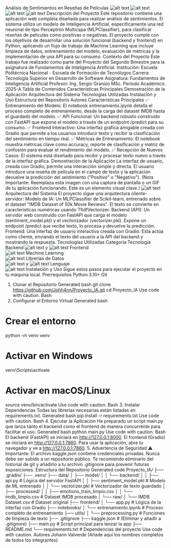 Análisis de Sentimientos en Reseñas de Películas
![alt text](https://img.shields.io/badge/Python-3.11-3776AB?style=for-the-badge&logo=python)
![alt text](https://img.shields.io/badge/FastAPI-0.95-009688?style=for-the-badge&logo=fastapi)
![alt text](https://img.shields.io/badge/Gradio-3.35-FF7C00?style=for-the-badge&logo=gradio)
![alt text](https://img.shields.io/badge/scikit--learn-1.2-F7931E?style=for-the-badge&logo=scikit-learn&logoColor=white)
Descripción del Proyecto
Este repositorio contiene una aplicación web completa diseñada para realizar análisis de sentimientos. El sistema utiliza un modelo de Inteligencia Artificial, específicamente una red neuronal de tipo Perceptrón Multicapa (MLPClassifier), para clasificar reseñas de películas como positivas o negativas.
El proyecto cumple con los objetivos de desarrollar una solución funcional (backend y frontend) en Python, aplicando un flujo de trabajo de Machine Learning que incluye limpieza de datos, entrenamiento del modelo, evaluación de métricas y la implementación de una API para su consumo.
Contexto del Proyecto
Este trabajo fue realizado como parte del Proyecto del Segundo Bimestre para la asignatura de Fundamentos de Inteligencia Artificial.
Institución: Escuela Politécnica Nacional - Escuela de Formación de Tecnólogos
Carrera: Tecnología Superior en Desarrollo de Software
Asignatura: Fundamentos de Inteligencia Artificial
Profesor: Ing. Sergio Granizo MSc.
Período Académico: 2025-A
Tabla de Contenidos
Características Principales
Demostración de la Aplicación
Arquitectura del Sistema
Tecnologías Utilizadas
Instalación y Uso
Estructura del Repositorio
Autores
Características Principales
✅ Entrenamiento del Modelo: El notebook entrenamiento.ipynb detalla el proceso completo de entrenamiento, desde la carga del dataset IMDB hasta el guardado del modelo.
✅ API Funcional: Un backend robusto construido con FastAPI que expone el modelo a través de un endpoint /predict para su consumo.
✅ Frontend Interactivo: Una interfaz gráfica amigable creada con Gradio que permite a los usuarios introducir texto y recibir la clasificación del sentimiento en tiempo real.
✅ Métricas de Entrenamiento: El notebook muestra métricas clave como accuracy, reporte de clasificación y matriz de confusión para evaluar el rendimiento del modelo.
✅ Recepción de Nuevos Casos: El sistema está diseñado para recibir y procesar texto nuevo a través de la interfaz gráfica.
Demostración de la Aplicación
La interfaz de usuario, creada con Gradio, permite una interacción simple y directa. El usuario introduce una reseña de película en el campo de texto y la aplicación devuelve la predicción del sentimiento ("Positivo" o "Negativo").
(Nota Importante: Reemplaza esta imagen con una captura de pantalla o un GIF de tu aplicación funcionando. Este es un elemento visual clave.)
![alt text](https'://i.imgur.com/link-a-tu-imagen.png')
Arquitectura del Sistema
El proyecto sigue una arquitectura cliente-servidor:
Modelo de IA: Un MLPClassifier de Scikit-learn, entrenado sobre el dataset "IMDB Dataset of 50k Movie Reviews". El texto se convierte en características numéricas usando TfidfVectorizer.
Backend (API): Un servidor web construido con FastAPI que carga el modelo (sentiment_model.pkl) y el vectorizador (vectorizer.pkl). Expone un endpoint /predict que recibe texto, lo procesa y devuelve la predicción.
Frontend: Una interfaz de usuario interactiva creada con Gradio. Esta actúa como cliente, enviando el texto del usuario a la API del backend y mostrando la respuesta.
Tecnologías Utilizadas
Categoría	Tecnología
Backend	
![alt text](https://img.shields.io/badge/FastAPI-0.95-009688?style=flat-square&logo=fastapi)
y
![alt text](https://img.shields.io/badge/Uvicorn-22.0-4A9F85?style=flat-square)
Frontend	
![alt text](https://img.shields.io/badge/Gradio-3.35-FF7C00?style=flat-square&logo=gradio)
Machine Learning	
![alt text](https://img.shields.io/badge/scikit--learn-1.2-F7931E?style=flat-square&logo=scikit-learn&logoColor=white)
Librerías de Datos	
![alt text](https://img.shields.io/badge/Pandas-1.5-150458?style=flat-square&logo=pandas)
y
![alt text](https://img.shields.io/badge/NLTK-3.8-3776AB?style=flat-square)
Lenguaje	
![alt text](https://img.shields.io/badge/Python-3.11-3776AB?style=flat-square&logo=python)
Instalación y Uso
Sigue estos pasos para ejecutar el proyecto en tu máquina local.
Prerrequisitos
Python 3.10+
Git
1. Clonar el Repositorio
Generated bash
git clone https://github.com/Johh4nn/Proyecto_IA.git
cd Proyecto_IA
Use code with caution.
Bash
2. Configurar el Entorno Virtual
Generated bash
# Crear el entorno
python -m venv venv

# Activar en Windows
venv\Scripts\activate

# Activar en macOS/Linux
source venv/bin/activate
Use code with caution.
Bash
3. Instalar Dependencias
Todas las librerías necesarias están listadas en requirements.txt.
Generated bash
pip install -r requirements.txt
Use code with caution.
Bash
4. Ejecutar la Aplicación
He preparado un script main.py que lanza tanto el backend como el frontend de manera concurrente para facilitar el uso.
Generated bash
python main.py
Use code with caution.
Bash
El backend (FastAPI) se iniciará en http://127.0.0.1:8000.
El frontend (Gradio) se iniciará en http://127.0.0.1:7860.
Para usar la aplicación, abre tu navegador y ve a http://127.0.0.1:7860.
5. Advertencia de Seguridad
⚠️ Importante: El archivo kaggle.json contiene credenciales privadas. Nunca debe ser subido a un repositorio público. Te recomiendo eliminarlo del historial de git y añadirlo a tu archivo .gitignore para prevenir futuras exposiciones.
Estructura del Repositorio
Generated code
Proyecto_IA/
├── .gradio/
├── .venv/
├── data/
│   ├── model/
│   │   └── backend/
│   │       ├── api.py              # Lógica del servidor FastAPI
│   │       ├── sentiment_model.pkl # Modelo de ML entrenado
│   │       └── vectorizer.pkl      # Vectorizador de texto guardado
│   ├── processed/
│   │   ├── emotions_train_limpio.csv
│   │   └── imdb_limpio.csv         # Dataset IMDB procesado
│   └── raw/
│       └── IMDB Dataset.csv        # Dataset original
├── frontend/
│   └── app.py                      # Lógica de la interfaz con Gradio
├── notebooks/
│   └── entrenamiento.ipynb         # Proceso completo de entrenamiento
├── utils/
│   └── preprocessing.py            # Funciones de limpieza de texto
├── .gitignore
├── kaggle.json                     # (Eliminar y añadir a .gitignore)
├── main.py                         # Script principal para lanzar la app
├── README.md
└── requirements.txt                # Dependencias del proyecto
Use code with caution.
Autores
Johann Valverde (Añade aquí los nombres completos de todos los integrantes)
